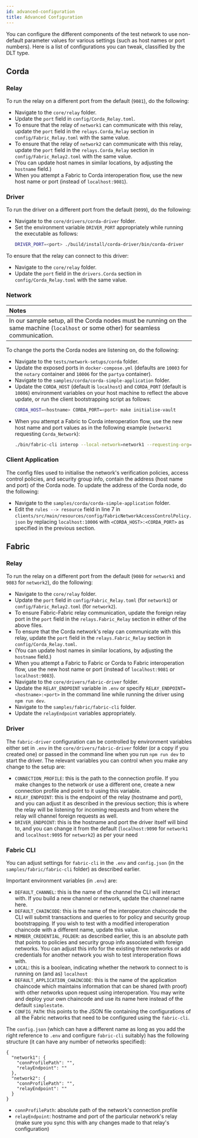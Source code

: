 ```yaml
---
id: advanced-configuration
title: Advanced Configuration
---
```


<!--
 Copyright IBM Corp. All Rights Reserved.

 SPDX-License-Identifier: CC-BY-4.0
 -->

You can configure the different components of the test network to use non-default parameter values for various settings (such as host names or port numbers). Here is a list of configurations you can tweak, classified by the DLT type.

## Corda

### Relay

To run the relay on a different port from the default (`9081`), do the following:
- Navigate to the `core/relay` folder.
- Update the `port` field in `config/Corda_Relay.toml`.
- To ensure that the relay of `network1` can communicate with this relay, update the `port` field in the `relays.Corda_Relay` section in `config/Fabric_Relay.toml` with the same value.
- To ensure that the relay of `network2` can communicate with this relay, update the `port` field in the `relays.Corda_Relay` section in `config/Fabric_Relay2.toml` with the same value.
- (You can update host names in similar locations, by adjusting the `hostname` field.)
- When you attempt a Fabric to Corda interoperation flow, use the new host name or port (instead of `localhost:9081`).

### Driver

To run the driver on a different port from the default (`9099`), do the following:
- Navigate to the `core/drivers/corda-driver` folder.
- Set the environment variable `DRIVER_PORT` appropriately while running the executable as follows:
  ```bash
  DRIVER_PORT=<port> ./build/install/corda-driver/bin/corda-driver
  ```

To ensure that the relay can connect to this driver:
- Navigate to the `core/relay` folder.
- Update the `port` field in the `drivers.Corda` section in `config/Corda_Relay.toml` with the same value.

### Network

| Notes |
|:------|
| In our sample setup, all the Corda nodes must be running on the same machine (`localhost` or some other) for seamless communication. |

To change the ports the Corda nodes are listening on, do the following:
- Navigate to the `tests/network-setups/corda` folder.
- Update the exposed ports in `docker-compose.yml` (defaults are `10003` for the `notary` container and `10006` for the `partya` container).
- Navigate to the `samples/corda/corda-simple-application` folder.
- Update the `CORDA_HOST` (default is `localhost`) and `CORDA_PORT` (default is `10006`) environment variables on your host machine to reflect the above update, or run the client bootstrapping script as follows:
  ```bash
  CORDA_HOST=<hostname> CORDA_PORT=<port> make initialise-vault
  ```
- When you attempt a Fabric to Corda interoperation flow, use the new host name and port values as in the following example (`network1` requesting `Corda_Network`):
  ```bash
  ./bin/fabric-cli interop --local-network=network1 --requesting-org=org1.network1.com localhost:9081/Corda_Network/<CORDA_HOST>:<CORDA_PORT>#com.cordaSimpleApplication.flow.GetStateByKey:H`
  ```

### Client Application

The config files used to initialise the network's verification policies, access control policies, and security group info, contain the address (host name and port) of the Corda node.
To update the address of the Corda node, do the following:
- Navigate to the `samples/corda/corda-simple-application` folder.
- Edit the `rules --> resource` field in line 7 in `clients/src/main/resources/config/FabricNetworkAccessControlPolicy.json` by replacing `localhost:10006` with `<CORDA_HOST>:<CORDA_PORT>` as specified in the previous section.

## Fabric

### Relay

To run the relay on a different port from the default (`9080` for `network1` and `9083` for `network2`), do the following:
- Navigate to the `core/relay` folder.
- Update the `port` field in `config/Fabric_Relay.toml` (for `network1`) or `config/Fabric_Relay2.toml` (for `network2`).
- To ensure Fabric-Fabric relay communication, update the foreign relay port in the `port` field in the `relays.Fabric_Relay` section in either of the above files.
- To ensure that the Corda network's relay can communicate with this relay, update the `port` field in the `relays.Fabric_Relay` section in `config/Corda_Relay.toml`.
- (You can update host names in similar locations, by adjusting the `hostname` field.)
- When you attempt a Fabric to Fabric or Corda to Fabric interoperation flow, use the new host name or port (instead of `localhost:9081` or `localhost:9083`).
- Navigate to the `core/drivers/fabric-driver` folder.
- Update the `RELAY_ENDPOINT` variable in `.env` or specify `RELAY_ENDPOINT=<hostname>:<port>` in the command line while running the driver using `npm run dev`.
- Navigate to the `samples/fabric/fabric-cli` folder.
- Update the `relayEndpoint` variables appropriately.

### Driver

The `fabric-driver` configuration can be controlled by environment variables either set in `.env` in the `core/drivers/fabric-driver` folder (or a copy if you created one) or passed in the command line when you run `npm run dev` to start the driver. The relevant variables you can control when you make any change to the setup are:
- `CONNECTION_PROFILE`: this is the path to the connection profile. If you make changes to the network or use a different one, create a new connection profile and point to it using this variable.
- `RELAY_ENDPOINT`: this is the endpoint of the relay (hostname and port), and you can adjust it as described in the previous section; this is where the relay will be listening for incoming requests and from where the relay will channel foreign requests as well.
- `DRIVER_ENDPOINT`: this is the hostname and port the driver itself will bind to, and you can change it from the default (`localhost:9090` for `network1` and `localhost:9095` for `network2`) as per your need

### Fabric CLI

You can adjust settings for `fabric-cli` in the `.env` and `config.json` (in the `samples/fabric/fabric-cli` folder) as described earlier.

Important environment variables (in `.env`) are:
- `DEFAULT_CHANNEL`: this is the name of the channel the CLI will interact with. If you build a new channel or network, update the channel name here.
- `DEFAULT_CHAINCODE`: this is the name of the interoperaton chaincode the CLI will submit transactions and queries to for policy and security group bootstrapping. If you wish to test with a modified interoperation chaincode with a different name, update this value.
- `MEMBER_CREDENTIAL_FOLDER`: as described earlier, this is an absolute path that points to policies and security group info associated with foreign networks. You can adjust this info for the existing three networks or add credentials for another network you wish to test interoperation flows with.
- `LOCAL`: this is a boolean, indicating whether the network to connect to is running on (and as) `localhost`
- `DEFAULT_APPLICATION_CHAINCODE`: this is the name of the application chaincode which maintains information that can be shared (with proof) with other networks upon request using interoperation. You may write and deploy your own chaincode and use its name here instead of the default `simplestate`.
- `CONFIG_PATH`: this points to the JSON file containing the configurations of all the Fabric networks that need to be configured using the `fabric-cli`.

The `config.json` (which can have a different name as long as you add the right reference to `.env` and configure `fabric-cli` suitably) has the following structure (it can have any number of networks specified):

```
{
  "network1": {
    "connProfilePath": "",
    "relayEndpoint": ""
  },
  "network2": {
    "connProfilePath": "",
    "relayEndpoint": ""
  }
}

```
- `connProfilePath`: absolute path of the network's connection profile
- `relayEndpoint`: hostname and port of the particular network's relay (make sure you sync this with any changes made to that relay's configuration)

